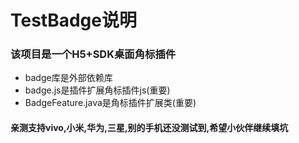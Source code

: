 # TestBadge说明
### 该项目是一个H5+SDK桌面角标插件
* badge库是外部依赖库
* badge.js是插件扩展角标插件js(重要)
* BadgeFeature.java是角标插件扩展类(重要)

#### 亲测支持vivo,小米,华为,三星,别的手机还没测试到,希望小伙伴继续填坑
